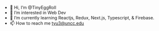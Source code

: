 - 👋 Hi, I’m @TinyEggRoll
- 👀 I’m interested in Web Dev
- 🌱 I’m currently learning Reactjs, Redux, Next.js, Typescript, & Firebase.
- 📫 How to reach me tyu3@uncc.edu


